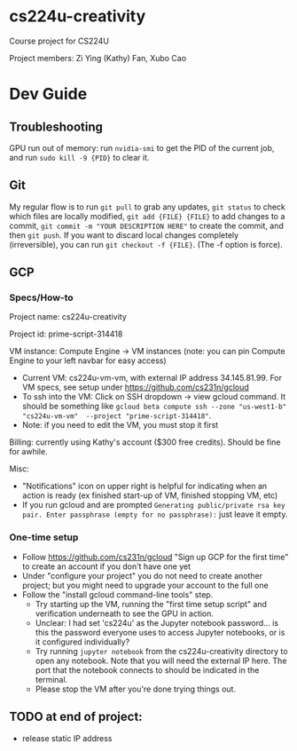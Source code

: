 # cs224u-creativity

Course project for CS224U 

Project members: Zi Ying (Kathy) Fan, Xubo Cao

# Dev Guide
## Troubleshooting
GPU run out of memory: run `nvidia-smi` to get the PID of the current job, and run `sudo kill -9 {PID}` to clear it.

## Git
My regular flow is to run `git pull` to grab any updates, `git status` to check which files are locally modified, `git add {FILE} {FILE}` to add changes to a commit, `git commit -m "YOUR DESCRIPTION HERE"` to create the commit, and then `git push`. If you want to discard local changes completely (irreversible), you can run `git checkout -f {FILE}`. (The -f option is force).

## GCP
### Specs/How-to
Project name: cs224u-creativity

Project id: prime-script-314418

VM instance: Compute Engine -> VM instances (note: you can pin Compute Engine to your left navbar for easy access)
* Current VM: cs224u-vm-vm, with external IP address 34.145.81.99. For VM specs, see setup under https://github.com/cs231n/gcloud
* To ssh into the VM: Click on SSH dropdown -> view gcloud command. It should be something like `gcloud beta compute ssh --zone "us-west1-b" "cs224u-vm-vm"  --project "prime-script-314418"`.
* Note: if you need to edit the VM, you must stop it first

Billing: currently using Kathy's account ($300 free credits). Should be fine for awhile.

Misc:
* "Notifications" icon on upper right is helpful for indicating when an action is ready (ex finished start-up of VM, finished stopping VM, etc)
* If you run gcloud and are prompted `Generating public/private rsa key pair. Enter passphrase (empty for no passphrase):` just leave it empty.

### One-time setup
* Follow https://github.com/cs231n/gcloud "Sign up GCP for the first time" to create an account if you don't have one yet
* Under "configure your project" you do not need to create another project; but you might need to upgrade your account to the full one
* Follow the "install gcloud command-line tools" step. 
  * Try starting up the VM, running the "first time setup script" and verification underneath to see the GPU in action.
  * Unclear: I had set 'cs224u' as the Jupyter notebook password... is this the password everyone uses to access Jupyter notebooks, or is it configured individually?
  * Try running `jupyter notebook` from the cs224u-creativity directory to open any notebook. Note that you will need the external IP here. The port that the notebook connects to should be indicated in the terminal.
  * Please stop the VM after you're done trying things out.


## TODO at end of project:
* release static IP address
